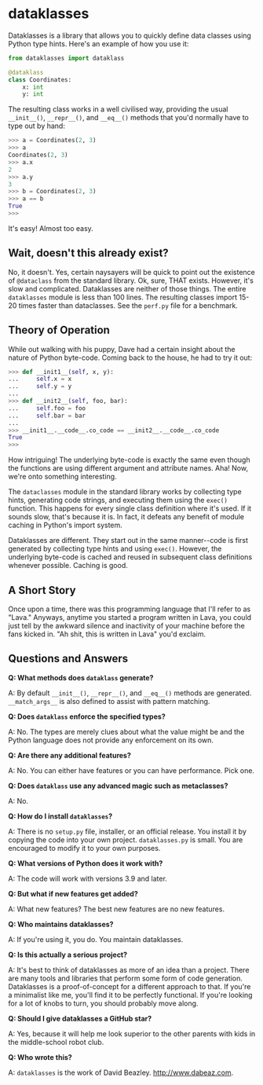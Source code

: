 # dataklasses

Dataklasses is a library that allows you to quickly define data
classes using Python type hints. Here's an example of how you use it:

```python
from dataklasses import dataklass

@dataklass
class Coordinates:
    x: int
    y: int
```

The resulting class works in a well civilised way, providing the usual
`__init__()`, `__repr__()`, and `__eq__()` methods that you'd normally
have to type out by hand:

```python
>>> a = Coordinates(2, 3)
>>> a
Coordinates(2, 3)
>>> a.x
2
>>> a.y
3
>>> b = Coordinates(2, 3)
>>> a == b
True
>>>
```

It's easy! Almost too easy.

## Wait, doesn't this already exist?

No, it doesn't.  Yes, certain naysayers will be quick to point out the
existence of `@dataclass` from the standard library. Ok, sure, THAT
exists.  However, it's slow and complicated.  Dataklasses are neither
of those things.  The entire `dataklasses` module is less than 100
lines.  The resulting classes import 15-20 times faster than
dataclasses.  See the `perf.py` file for a benchmark.

## Theory of Operation

While out walking with his puppy, Dave had a certain insight about the nature
of Python byte-code.  Coming back to the house, he had to try it out:

```python
>>> def __init1__(self, x, y):
...     self.x = x
...     self.y = y
...
>>> def __init2__(self, foo, bar):
...     self.foo = foo
...     self.bar = bar
...
>>> __init1__.__code__.co_code == __init2__.__code__.co_code
True
>>>
```

How intriguing!  The underlying byte-code is exactly the same even
though the functions are using different argument and attribute names.
Aha! Now, we're onto something interesting.

The `dataclasses` module in the standard library works by collecting
type hints, generating code strings, and executing them using the
`exec()` function.  This happens for every single class definition
where it's used. If it sounds slow, that's because it is.  In fact, it
defeats any benefit of module caching in Python's import system.

Dataklasses are different.  They start out in the same manner--code is
first generated by collecting type hints and using `exec()`.  However,
the underlying byte-code is cached and reused in subsequent class
definitions whenever possible. Caching is good. 

## A Short Story

Once upon a time, there was this programming language that I'll refer
to as "Lava."  Anyways, anytime you started a program written in Lava,
you could just tell by the awkward silence and inactivity of your
machine before the fans kicked in.  "Ah shit, this is written in Lava"
you'd exclaim.

## Questions and Answers

**Q: What methods does `dataklass` generate?**

A: By default `__init__()`, `__repr__()`, and `__eq__()` methods are generated.
`__match_args__` is also defined to assist with pattern matching.

**Q: Does `dataklass` enforce the specified types?**

A: No. The types are merely clues about what the value might be and
the Python language does not provide any enforcement on its own. 

**Q: Are there any additional features?**

A: No. You can either have features or you can have performance. Pick one.

**Q: Does `dataklass` use any advanced magic such as metaclasses?**

A: No. 

**Q: How do I install `dataklasses`?**

A: There is no `setup.py` file, installer, or an official release. You
install it by copying the code into your own project. `dataklasses.py` is
small. You are encouraged to modify it to your own purposes.

**Q: What versions of Python does it work with?**

A: The code will work with versions 3.9 and later.

**Q: But what if new features get added?**

A: What new features?  The best new features are no new features. 

**Q: Who maintains dataklasses?**

A: If you're using it, you do. You maintain dataklasses.

**Q: Is this actually a serious project?**

A: It's best to think of dataklasses as more of an idea than a project.
There are many tools and libraries that perform some form of code generation.
Dataklasses is a proof-of-concept for a different approach to that.  If you're
a minimalist like me, you'll find it to be perfectly functional.  If you're
looking for a lot of knobs to turn, you should probably move along.

**Q: Should I give dataklasses a GitHub star?**

A: Yes, because it will help me look superior to the other parents with
kids in the middle-school robot club.

**Q: Who wrote this?**

A: `dataklasses` is the work of David Beazley. http://www.dabeaz.com.
